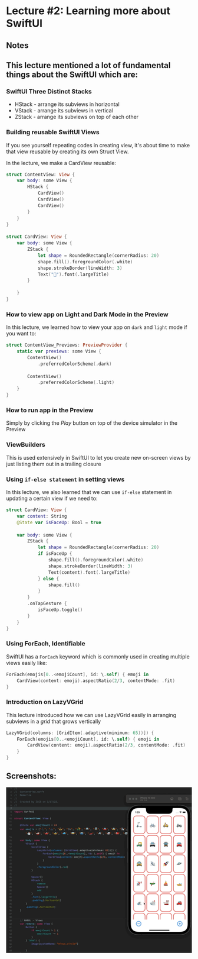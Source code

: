 # Lecture #2: Learning more about SwiftUI

## Notes

## This lecture mentioned a lot of fundamental things about the SwiftUI which are:

### SwiftUI Three Distinct Stacks
- HStack - arrange its subviews in horizontal
- VStack - arrange its subviews in vertical
- ZStack - arrange its subviews on top of each other


### Building reusable SwiftUI Views

If you see yourself repeating codes in creating view, it's about time to make that view reusable by creating its own Struct View.

In the lecture, we make a CardView reusable:

```swift
struct ContentView: View {
	var body: some View {
		HStack {
			CardView()
			CardView()
			CardView()
		}
	}
}

struct CardView: View {
    var body: some View {
    	ZStack {
    		let shape = RoundedRectangle(cornerRadius: 20)
        	shape.fill().foregroundColor(.white)
			shape.strokeBorder(lineWidth: 3)
			Text("🚀").font(.largeTitle)	
    	}
        
    }
}
```


### How to view app on Light and Dark Mode in the Preview
In this lecture, we learned how to view your app on `dark` and `light` mode if you want to:


```swift
struct ContentView_Previews: PreviewProvider {
    static var previews: some View {
        ContentView()
            .preferredColorScheme(.dark)
        
        ContentView()
            .preferredColorScheme(.light)
    }
}
```


### How to run app in the Preview

Simply by clicking the _Play_ button on top of the device simulator in the Preview


### ViewBuilders

This is used extensively in SwiftUI to let you create new on-screen views by just listing them out in a trailing closure

### Using `if-else statement` in setting views

In this lecture, we also learned that we can use `if-else` statement in updating a certain view if we need to:

```swift
struct CardView: View {
    var content: String
    @State var isFaceUp: Bool = true
    
    var body: some View {
        ZStack {
            let shape = RoundedRectangle(cornerRadius: 20)
            if isFaceUp {
                shape.fill().foregroundColor(.white)
                shape.strokeBorder(lineWidth: 3)
                Text(content).font(.largeTitle)
            } else {
                shape.fill()
            }
        }
        .onTapGesture {
            isFaceUp.toggle()
        }
    }
}
```

### Using ForEach, Identifiable

SwiftUI has a `ForEach` keyword which is commonly used in creating multiple views easily like:

```swift
ForEach(emojis[0..<emojiCount], id: \.self) { emoji in
	CardView(content: emoji).aspectRatio(2/3, contentMode: .fit)
}
```


### Introduction on LazyVGrid

This lecture introduced how we can use LazyVGrid easily in arranging subviews in a _grid_ that grows vertically

```swift
LazyVGrid(columns: [GridItem(.adaptive(minimum: 65))]) {
    ForEach(emojis[0..<emojiCount], id: \.self) { emoji in
        CardView(content: emoji).aspectRatio(2/3, contentMode: .fit)
    }
}
```

## Screenshots:
![App-Screenshot](documentation/1.gif)
